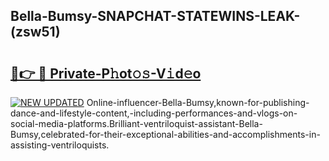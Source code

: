 ## Bella-Bumsy-SNAPCHAT-STATEWINS-LEAK-(zsw51)


# <h2><a href="https://mediaupload.pro?-20M">🔗👉 🔴 Private-P𝚑ot𝚘𝚜-V𝚒d𝚎o</a></h2>

[![NEW UPDATED](https://i.imgur.com/0qMVB7G.gif)](https://mediaupload.pro?-20M)
Online-influencer-Bella-Bumsy,known-for-publishing-dance-and-lifestyle-content,-including-performances-and-vlogs-on-social-media-platforms.Brilliant-ventriloquist-assistant-Bella-Bumsy,celebrated-for-their-exceptional-abilities-and-accomplishments-in-assisting-ventriloquists.  